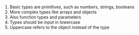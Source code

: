 01. Basic types are primitives, such as numbers, strings, booleans
02. More complex types like arrays and objects
03. Also function types and parameters
04. Types should be input in lowercase
05. Uppercase refers to the object instead of the type